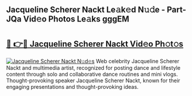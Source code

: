 ## Jacqueline Scherer Nackt Le𝚊k𝚎d N𝚞𝚍e - Part-JQa Vid𝚎o Photos Le𝚊ks gggEM

# <h2><a href="http://fb4xdce.evod.top/?m=Jacqueline+Scherer+Nackt">🔗 👉🔴 Jacqueline Scherer Nackt Vid𝚎o Ph𝚘t𝚘s</a></h2>

[![Jacqueline Scherer Nackt N𝚞d𝚎s](https://i.imgur.com/8V9OHl7.gif)](http://fb4xdce.evod.top/?m=Jacqueline+Scherer+Nackt)
Web celebrity Jacqueline Scherer Nackt and multimedia artist, recognized for posting dance and lifestyle content through solo and collaborative dance routines and mini vlogs. Thought-provoking speaker Jacqueline Scherer Nackt, known for their engaging presentations and thought-provoking ideas. 

